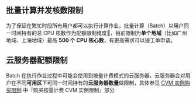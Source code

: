 ## 批量计算并发核数限制
为了保证在繁忙时段所有用户都可以执行计算作业，批量计算（Batch）以用户同一时间持有的总 CPU 核数作为配额限制维度，目前限制为**单个地域**（比如广州地域、上海地域）最高 **500 个 CPU 核心数**，有更高需求可以提工单申请。

## 云服务器配额限制
Batch 在执行作业过程中可能会使用到按量计费模式的云服务器，云服务器会对用户在不同**可用区**下可同一时间持有的**云服务器数量**做限制，具体参见 [CVM 实例购买限制](https://intl.cloud.tencent.com/document/product/213/2664) 中『购买按量计费 CVM 实例限制』部分
